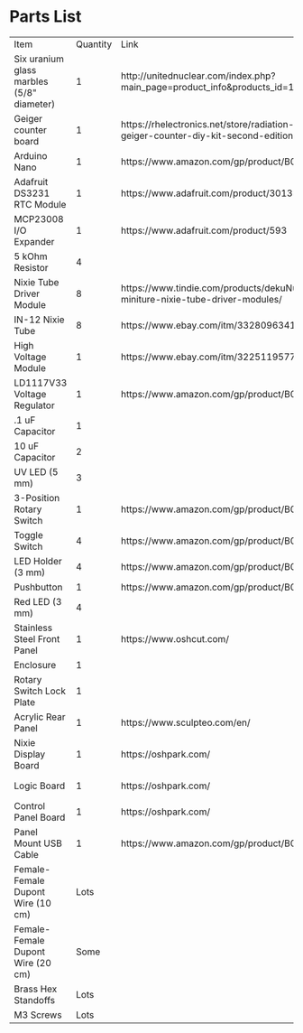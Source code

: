 # Parts List

<table width="400">

<tr>
<td>Item</td>
<td>Quantity</td>
<td>Link</td>
<td>Notes</td>
</tr>

<tr>
<td>Six uranium glass marbles (5/8" diameter)</td>
<td>1</td>
<td>http://unitednuclear.com/index.php?main_page=product_info&products_id=1143</td>
<td></td>
</tr>

<tr>
<td>Geiger counter board</td>
<td>1</td>
<td>https://rhelectronics.net/store/radiation-detector-geiger-counter-diy-kit-second-edition.html</td>
<td></td>
</tr>

<tr>
<td>Arduino Nano</td>
<td>1</td>
<td>https://www.amazon.com/gp/product/B0097AU5OU </td>
<td></td>
</tr>

<tr>
<td>Adafruit DS3231 RTC Module</td>
<td>1</td>
<td>https://www.adafruit.com/product/3013</td>
<td></td>
</tr>

<tr>
<td>MCP23008 I/O Expander</td>
<td>1</td>
<td>https://www.adafruit.com/product/593</td>
<td>U1 on Control Panel Board</td>
</tr>

<tr>
<td>5 kOhm Resistor</td>
<td>4</td>
<td></td>
<td>R1-4 on Control Panel Board</td>
</tr>

<tr>
<td>Nixie Tube Driver Module</td>
<td>8</td>
<td>https://www.tindie.com/products/dekuNukem/exixe-miniture-nixie-tube-driver-modules/</td>
<td></td>
</tr>

<tr>
<td>IN-12 Nixie Tube</td>
<td>8</td>
<td>https://www.ebay.com/itm/332809634199</td>
<td></td>
</tr>

<tr>
<td>High Voltage Module</td>
<td>1</td>
<td>https://www.ebay.com/itm/322511957768</td>
<td>HV source for Nixie Display Board</td>
</tr>

<tr>
<td>LD1117V33 Voltage Regulator</td>
<td>1</td>
<td>https://www.amazon.com/gp/product/B01N09X4E8</td>
<td>U1 on Nixie Display Board</td>
</tr>

<tr>
<td>.1 uF Capacitor</td>
<td>1</td>
<td></td>
<td>C1 on Nixie Display Board</td>
</tr>

<tr>
<td>10 uF Capacitor</td>
<td>2</td>
<td></td>
<td>C1 on Control Panel Board, C2 on Nixie Display Board</td>
</tr>

<tr>
<td>UV LED (5 mm)</td>
<td>3</td>
<td></td>
<td>For uranium sample holder</td>
</tr>

<tr>
<td>3-Position Rotary Switch</td>
<td>1</td>
<td>https://www.amazon.com/gp/product/B07JLYHLZD</td>
<td></td>
</tr>

<tr>
<td>Toggle Switch</td>
<td>4</td>
<td>https://www.amazon.com/gp/product/B01M3261RL</td>
<td></td>
</tr>

<tr>
<td>LED Holder (3 mm)</td>
<td>4</td>
<td>https://www.amazon.com/gp/product/B07D9HCNDX</td>
<td></td>
<td></tr>

<tr>
<td>Pushbutton</td>
<td>1</td>
<td>https://www.amazon.com/gp/product/B079KNH25F</td>
<td></td>
</tr>

<tr>
<td>Red LED (3 mm)</td>
<td>4</td>
<td></td>
<td></td>
</tr>

<tr>
<td>Stainless Steel Front Panel</td>
<td>1</td>
<td>https://www.oshcut.com/</td>
<td>File: parts/front_panel.dxf</td>
</tr>

<tr>
<td>Enclosure</td>
<td>1</td>
<td></td>
<td>Files: parts/enclosure_[big, small]_half.stl</td>
</tr>

<tr>
<td>Rotary Switch Lock Plate</td>
<td>1</td>
<td></td>
<td>File: parts/lock_plate.stl</td>
</tr>

<tr>
<td>Acrylic Rear Panel</td>
<td>1</td>
<td>https://www.sculpteo.com/en/</td>
<td>File: parts/rear_panel.svg</td>
</tr>

<tr>
<td>Nixie Display Board</td>
<td>1</td>
<td>https://oshpark.com/</td>
<td>File: display_pcb/nixie_display_board.kicad_pcb</td>
</tr>

<tr>
<td>Logic Board</td>
<td>1</td>
<td>https://oshpark.com/</td>
<td>File: logic_pcb/rad_dice_logic_board.kicad_pcb</td>
</tr>

<tr>
<td>Control Panel Board</td>
<td>1</td>
<td>https://oshpark.com/</td>
<td>File: front_panel_pcb/panel_board.kicad_pcb</td>
</tr>

<tr>
<td>Panel Mount USB Cable</td>
<td>1</td>
<td>https://www.amazon.com/gp/product/B00S6GY0VU</td>
<td></td>
</tr>

<tr>
<td>Female-Female Dupont Wire (10 cm)</td>
<td>Lots</td>
<td></td>
<td></td>
</tr>

<tr>
<td>Female-Female Dupont Wire (20 cm)</td>
<td>Some</td>
<td></td>
<td></td>
</tr>

<tr>
<td>Brass Hex Standoffs</td>
<td>Lots</td>
<td></td>
<td></td>
</tr>

<tr>
<td>M3 Screws</td>
<td>Lots</td>
<td></td>
<td></td>
</tr>


</table>
